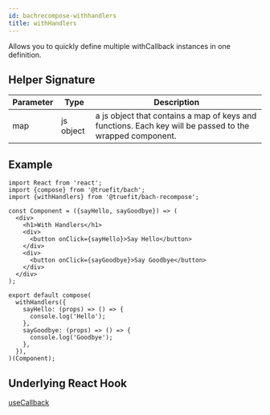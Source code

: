```yaml
---
id: bachrecompose-withhandlers
title: withHandlers
---
```


Allows you to quickly define multiple withCallback instances in one definition.

## Helper Signature

| Parameter | Type      | Description                                                                                              |
| --------- | --------- | -------------------------------------------------------------------------------------------------------- |
| map       | js object | a js object that contains a map of keys and functions. Each key will be passed to the wrapped component. |

## Example

```
import React from 'react';
import {compose} from '@truefit/bach';
import {withHandlers} from '@truefit/bach-recompose';

const Component = ({sayHello, sayGoodbye}) => (
  <div>
    <h1>With Handlers</h1>
    <div>
      <button onClick={sayHello}>Say Hello</button>
    </div>
    <div>
      <button onClick={sayGoodbye}>Say Goodbye</button>
    </div>
  </div>
);

export default compose(
  withHandlers({
    sayHello: (props) => () => {
      console.log('Hello');
    },
    sayGoodbye: (props) => () => {
      console.log('Goodbye');
    },
  }),
)(Component);
```

## Underlying React Hook

[useCallback](https://reactjs.org/docs/hooks-reference.html#usecallback)
